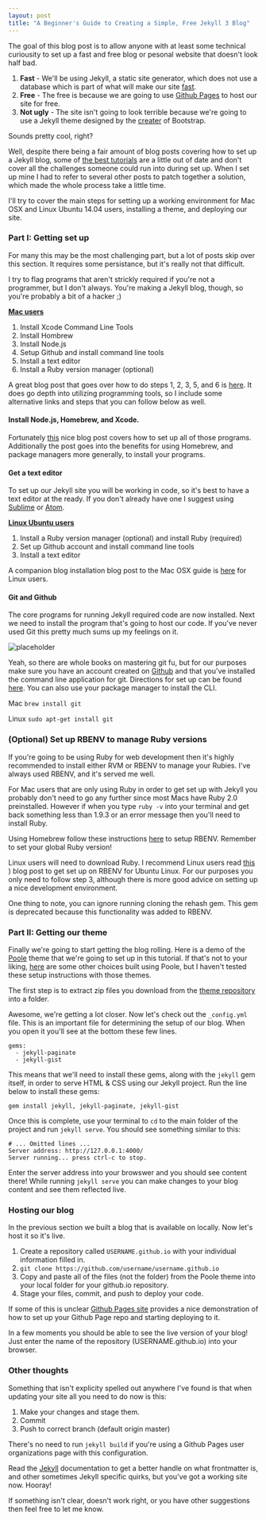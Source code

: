 ```yaml
---
layout: post
title: "A Beginner's Guide to Creating a Simple, Free Jekyll 3 Blog"
---
```


The goal of this blog post is to allow anyone with at least some technical curiousity to set up a fast and free blog or pesonal website that doesn't look half bad. 

1. **Fast** - We'll be using Jekyll, a static site generator, which does not use a database which is part of what will make our site [fast](http://blog.formkeep.com/why-you-should-use-a-static-site-generator/). 
2. **Free** - The free is because we are going to use [Github Pages](https://pages.github.com/) to host our site for free. 
3. **Not ugly** - The site isn't going to look terrible because we're going to use a Jekyll theme designed by the [creater](http://mdo.fm/) of Bootstrap.

Sounds pretty cool, right?

Well, despite there being a fair amount of blog posts covering how to set up a Jekyll blog, some of [the best tutorials](http://joshualande.com/jekyll-github-pages-poole/) are a little out of date and don't cover all the challenges someone could run into during set up. When I set up mine I had to refer to several other posts to patch together a solution, which made the whole process take a little time.

I'll try to cover the main steps for setting up a working environment for Mac OSX and Linux Ubuntu 14.04 users, installing a theme, and deploying our site.

### Part I: Getting set up

For many this may be the most challenging part, but a lot of posts skip over this section. It requires some persistance, but it's really not that difficult.

I try to flag programs that aren't strickly required if you're not a programmer, but I don't always. You're making a Jekyll blog, though, so you're probably a bit of a hacker ;)

**<u>Mac users</u>**

1. Install Xcode Command Line Tools
2. Install Hombrew
3. Install Node.js
4. Setup Github and install command line tools
5. Install a text editor
6. Install a Ruby version manager (optional)

A great blog post that goes over how to do steps 1, 2, 3, 5, and 6 is [here](https://launchschool.com/blog/how-to-install-ruby-on-rails-development-environment-for-mac-os-x). It does go depth into utilizing programming tools, so I include some alternative links and steps that you can follow below as well.

#### Install Node.js, Homebrew, and Xcode. 

Fortunately [this](http://blog.teamtreehouse.com/install-node-js-npm-mac) nice blog post covers how to set up all of those programs. Additionally the post goes into the benefits for using Homebrew, and package managers more generally, to install your programs.

#### Get a text editor

To set up our Jekyll site you will be working in code, so it's best to have a text editor at the ready. If you don't already have one I suggest using [Sublime](https://www.sublimetext.com/) or [Atom](https://atom.io/).

**<u>Linux Ubuntu users</u>**

1. Install a Ruby version manager (optional) and install Ruby (required)
2. Set up Github account and install command line tools 
3. Install a text editor

A companion blog installation blog post to the Mac OSX guide is [here](https://launchschool.com/blog/how-to-install-ruby-on-rails-development-environment-for-linux) for Linux users.

#### Git and Github

The core programs for running Jekyll required code are now installed. Next we need to install the program that's going to host our code. If you've never used Git this pretty much sums up my feelings on it.

![placeholder](http://imgs.xkcd.com/comics/git.png)

Yeah, so there are whole books on mastering git fu, but for our purposes make sure you have an account created on [Github](www.github.com) and that you've installed the command line application for git. Directions for set up can be found [here](https://help.github.com/articles/set-up-git/). You can also use your package manager to install the CLI.

Mac
`brew install git`

Linux 
`sudo apt-get install git`

### (Optional) Set up RBENV to manage Ruby versions

If you're going to be using Ruby for web development then it's highly recommended to install either RVM or RBENV to manage your Rubies. I've always used RBENV, and it's served me well. 

For Mac users that are only using Ruby in order to get set up with Jekyll you probably don't need to go any further since most Macs have Ruby 2.0 preinstalled. However if when you type `ruby -v` into your terminal and get back something less than 1.9.3 or an error message then you'll need to install Ruby.

Using Homebrew follow these instructions [here](https://github.com/rbenv/rbenv#homebrew-on-mac-os-x) to setup RBENV. Remember to set your global Ruby version!

Linux users will need to download Ruby. I recommend Linux users read [this](https://launchschool.com/blog/how-to-install-ruby-on-rails-development-environment-for-linux)
) blog post to get set up on RBENV for Ubuntu Linux. For our purposes you only need to follow step 3, although there is more good advice on setting up a nice development environment.

One thing to note, you can ignore running cloning the rehash gem. This gem is deprecated because this functionality was added to RBENV.

### Part II: Getting our theme

Finally we're going to start getting the blog rolling. Here is a demo of the [Poole](http://demo.getpoole.com/) theme that we're going to set up in this tutorial. If that's not to your liking, [here](http://getpoole.com/) are some other choices built using Poole, but I haven't tested these setup instructions with those themes.

The first step is to extract zip files you download from the [theme repository](https://github.com/poole/poole) into a folder.

Awesome, we're getting a lot closer. Now let's check out the `_config.yml` file. This is an important file for determining the setup of our blog. When you open it you'll see at the bottom these few lines. 

```
gems:
  - jekyll-paginate
  - jekyll-gist
```

This means that we'll need to install these gems, along with the `jekyll` gem itself, in order to serve HTML & CSS using our Jekyll project. Run the line below to install these gems:
  
`gem install jekyll, jekyll-paginate, jekyll-gist`

Once this is complete, use your terminal to `cd` to the main folder of the project and run `jekyll serve`. You should see something similar to this:

```
# ... Omitted lines ...
Server address: http://127.0.0.1:4000/
Server running... press ctrl-c to stop.
```
Enter the server address into your browswer and you should see content there! While running `jekyll serve` you can make changes to your blog content and see them reflected live.

### Hosting our blog

In the previous section we built a blog that is available on locally. Now let's host it so it's live. 

1. Create a repository called `USERNAME.github.io` with your individual information filled in.
2. `git clone https://github.com/username/username.github.io`
3. Copy and paste all of the files (not the folder) from the Poole theme into your local folder for your github.io repository.
4. Stage your files, commit, and push to deploy your code.

If some of this is unclear [Github Pages site](https://pages.github.com/) provides a nice demonstration of how to set up your Github Page repo and starting deploying to it.

In a few moments you should be able to see the live version of your blog! Just enter the name of the repository (USERNAME.github.io) into your browser.

### Other thoughts

Something that isn't explicity spelled out anywhere I've found is that when updating your site all you need to do now is this:

1. Make your changes and stage them.
2. Commit
3. Push to correct branch (default origin master)

There's no need to run `jekyll build` if you're using a Github Pages user organizations page with this configuration.

Read the [Jekyll](http://jekyllrb.com/) documentation to get a better handle on what frontmatter is, and other sometimes Jekyll specific quirks, but you've got a working site now. Hooray!

If something isn't clear, doesn't work right, or you have other suggestions then feel free to let me know.
